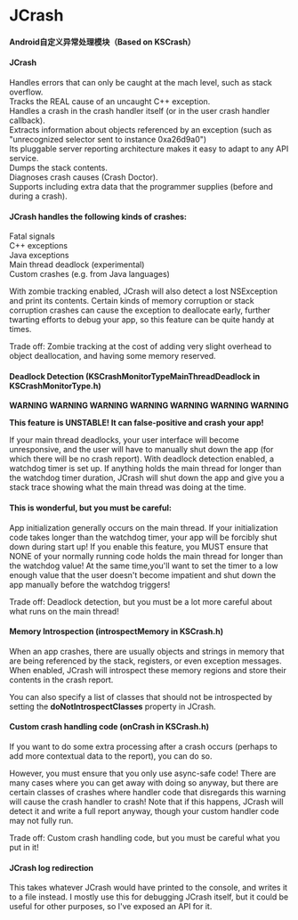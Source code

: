 # JCrash
#### Android自定义异常处理模块（Based on KSCrash）  
  
#### JCrash  
Handles errors that can only be caught at the mach level, such as stack overflow.  
Tracks the REAL cause of an uncaught C++ exception.  
Handles a crash in the crash handler itself (or in the user crash handler callback).  
Extracts information about objects referenced by an exception (such as "unrecognized selector sent to instance 0xa26d9a0")  
Its pluggable server reporting architecture makes it easy to adapt to any API service.  
Dumps the stack contents.  
Diagnoses crash causes (Crash Doctor).  
Supports including extra data that the programmer supplies (before and during a crash).  
  
#### JCrash handles the following kinds of crashes:
Fatal signals  
C++ exceptions  
Java exceptions  
Main thread deadlock (experimental)  
Custom crashes (e.g. from Java languages)  

With zombie tracking enabled, JCrash will also detect a lost NSException and
print its contents. Certain kinds of memory corruption or stack corruption
crashes can cause the exception to deallocate early, further twarting efforts
to debug your app, so this feature can be quite handy at times.

Trade off: Zombie tracking at the cost of adding very slight overhead to object
           deallocation, and having some memory reserved.


#### Deadlock Detection (KSCrashMonitorTypeMainThreadDeadlock in KSCrashMonitorType.h)

**WARNING WARNING WARNING WARNING WARNING WARNING WARNING**

**This feature is UNSTABLE! It can false-positive and crash your app!**

If your main thread deadlocks, your user interface will become unresponsive,
and the user will have to manually shut down the app (for which there will be
no crash report). With deadlock detection enabled, a watchdog timer is set up.
If anything holds the main thread for longer than the watchdog timer duration,
JCrash will shut down the app and give you a stack trace showing what the
main thread was doing at the time.

#### This is wonderful, but you must be careful: 
App initialization generally occurs on the main thread. If your initialization 
code takes longer than the watchdog timer, your app will be forcibly shut down
during start up! If you enable this feature, you MUST ensure that NONE of your 
normally running code holds the main thread for longer than the watchdog value! 
At the same time,you'll want to set the timer to a low enough value that the user 
doesn't become impatient and shut down the app manually before the watchdog triggers!

Trade off: Deadlock detection, but you must be a lot more careful about what
           runs on the main thread!


#### Memory Introspection (introspectMemory in KSCrash.h)

When an app crashes, there are usually objects and strings in memory that are
being referenced by the stack, registers, or even exception messages. When
enabled, JCrash will introspect these memory regions and store their contents
in the crash report.

You can also specify a list of classes that should not be introspected by
setting the **doNotIntrospectClasses** property in JCrash.


#### Custom crash handling code (onCrash in KSCrash.h)

If you want to do some extra processing after a crash occurs (perhaps to add
more contextual data to the report), you can do so.

However, you must ensure that you only use async-safe code! There are many cases where you
can get away with doing so anyway, but there are certain classes of crashes
where handler code that disregards this warning will cause the crash handler
to crash! Note that if this happens, JCrash will detect it and write a full
report anyway, though your custom handler code may not fully run.

Trade off: Custom crash handling code, but you must be careful what you put in it!


#### JCrash log redirection

This takes whatever JCrash would have printed to the console, and writes it
to a file instead. I mostly use this for debugging JCrash itself, but it could
be useful for other purposes, so I've exposed an API for it.
